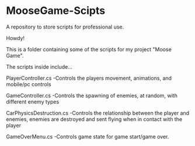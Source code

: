 # MooseGame-Scipts

A repository to store scripts for professional use.

Howdy!

This is a folder containing some of the scripts for my project "Moose Game".

The scripts inside include...

PlayerController.cs
-Controls the players movement, animations, and mobile/pc controls

GameController.cs
-Controls the spawning of enemies, at random, with different enemy types

CarPhysicsDestruction.cs
-Controls the relationship between the player and enemies, enemies are destroyed and sent flying when in contact with the player

GameOverMenu.cs
-Controls game state for game start/game over. 
